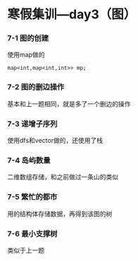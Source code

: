 # 寒假集训—day3（图）

### **7-1 图的创建**

使用map做的

`map<int,map<int,int>> mp;`



### **7-2 图的删边操作**

基本和上一题相同，就是多了一个删边的操作



### **7-3 递增子序列**

使用dfs和vector做的，还使用了栈



### **7-4 岛屿数量**

二维数组存储，和之前做过一条山的类似



### **7-5 繁忙的都市**

用的结构体存储数据，再得到该图的树



### **7-6 最小支撑树**

类似于上一题

